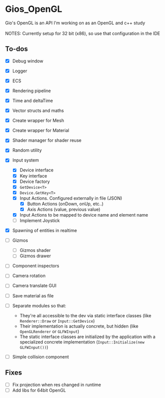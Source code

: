 # Gios_OpenGL
Gio's OpenGL is an API I'm working on as an OpenGL and c++ study
<br><br>
NOTES: Currently setup for 32 bit (x86), so use that configuration in the IDE
## To-dos
- [X] Debug window
- [X] Logger
- [X] ECS
- [X] Rendering pipeline
- [X] Time and deltaTime
- [X] Vector structs and maths
- [X] Create wrapper for Mesh
- [X] Create wrapper for Material
- [X] Shader manager for shader reuse
- [X] Random utility
- [X] Input system
  - [X] Device interface
  - [X] Key interface
  - [X] Device factory
  - [X] ``GetDevice<T>``
  - [X] ``Device.GetKey<T>``
  - [X] Input Actions. Configured externally in file (JSON)
    - [X] Button Actions (onDown, onUp, etc..)
    - [X] Axis Actions (value, previous value)
  - [X] Input Actions to be mapped to device name and element name
  - [ ] Implement Joystick
- [X] Spawning of entities in realtime
- [ ] Gizmos
  - [ ] Gizmos shader
  - [ ] Gizmos drawer
- [ ] Component inspectors
- [ ] Camera rotation
- [ ] Camera translate GUI
- [ ] Save material as file
- [ ] Separate modules so that:
  - They're all accessible to the dev via static interface classes (like ``Renderer::Draw`` or ``Input::GetDevice``)
  - Their implementation is actually concrete, but hidden (like ``OpenGLRenderer`` or ``GLFWInput``)
  - The static interface classes are initialized by the application with a specialized concrete implementation (``Input::Initialize(new GLFWInput())``)
- [ ] Simple collision component


## Fixes
- [ ] Fix projection when res changed in runtime 
- [ ] Add libs for 64bit OpenGL